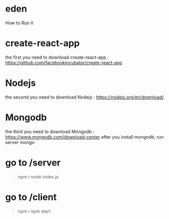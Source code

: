 # eden

How to Run it

# create-react-app
the first you need to download create-react-app : https://github.com/facebookincubator/create-react-app
# Nodejs 
the second you need to download Nodejs : https://nodejs.org/en/download/
# Mongodb
the third you need to download Mongodb : https://www.mongodb.com/download-center
after you install mongodb, run server mongo

# go to /server
> npm i
> node index.js
# go to /client 
> npm i
> npm start
